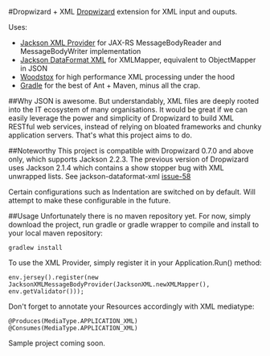 #Dropwizard + XML
[Dropwizard](https://github.com/dropwizard/dropwizard) extension for XML input and ouputs.

Uses:
* [Jackson XML Provider](https://github.com/FasterXML/jackson-jaxrs-xml-provider) for JAX-RS MessageBodyReader and MessageBodyWriter implementation
* [Jackson DataFormat XML](https://github.com/FasterXML/jackson-dataformat-xml) for XMLMapper, equivalent to ObjectMapper in JSON
* [Woodstox](http://wiki.fasterxml.com/WoodstoxHome) for high performance XML processing under the hood
* [Gradle](http://www.gradle.org/) for the best of Ant + Maven, minus all the crap.

##Why
JSON is awesome. But understandably, XML files are deeply rooted into the IT ecosystem of many organisations. It would be
great if we can easily leverage the power and simplicity of Dropwizard to build XML RESTful web services, instead of
relying on bloated frameworks and chunky application servers. That's what this project aims to do.

##Noteworthy
This project is compatible with Dropwizard 0.7.0 and above only, which supports Jackson 2.2.3. The previous version of
Dropwizard uses Jackson 2.1.4 which contains a show stopper bug with XML unwrapped lists. See jackson-dataformat-xml
[issue-58](https://github.com/FasterXML/jackson-dataformat-xml/issues/58)

Certain configurations such as Indentation are switched on by default. Will attempt to make these configurable in the
future.

##Usage
Unfortunately there is no maven repository yet. For now, simply download the project, run gradle or gradle wrapper to compile and install
to your local maven repository:

    gradlew install

To use the XML Provider, simply register it in your Application.Run() method:

    env.jersey().register(new JacksonXMLMessageBodyProvider(JacksonXML.newXMLMapper(), env.getValidator()));

Don't forget to annotate your Resources accordingly with XML mediatype:

    @Produces(MediaType.APPLICATION_XML)
    @Consumes(MediaType.APPLICATION_XML)

Sample project coming soon.
